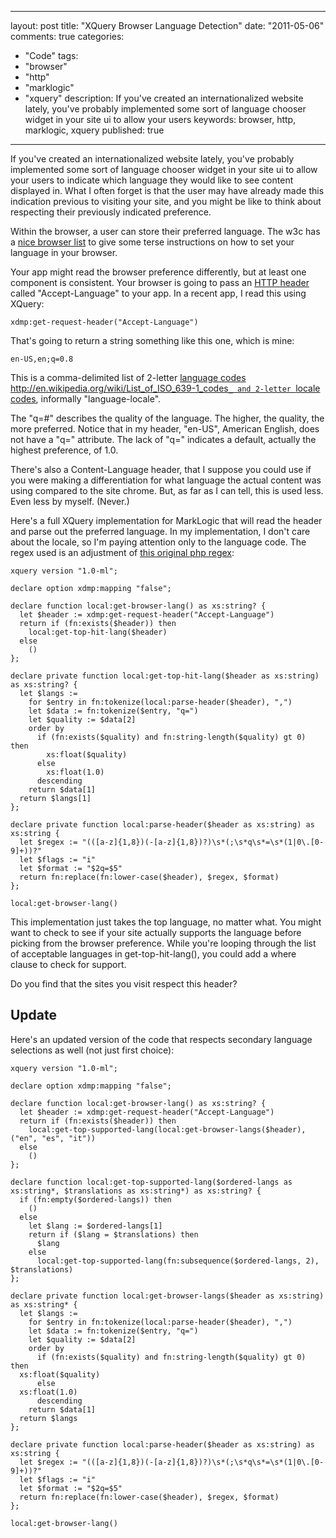 
---
layout: post
title: "XQuery Browser Language Detection"
date: "2011-05-06"
comments: true
categories:
  - "Code"
tags:
  - "browser"
  - "http"
  - "marklogic"
  - "xquery"
description: If you've created an internationalized website lately, you've probably implemented some sort of language chooser widget in your site ui to allow your users 
keywords: browser, http, marklogic, xquery
published: true
---

If you've created an internationalized website lately, you've probably implemented some sort of language chooser widget in your site ui to allow your users to indicate which language they would like to see content displayed in.  What I often forget is that the user may have already made this indication previous to visiting your site, and you might be like to think about respecting their previously indicated preference.
<!--more-->

Within the browser, a user can store their preferred language.  The w3c has a [nice browser list](http://www.w3.org/International/questions/qa-lang-priorities#changing) to give some terse instructions on how to set your language in your browser.

Your app might read the browser preference differently, but at least one component is consistent.  Your browser is going to pass an [HTTP header](http://www.w3.org/Protocols/rfc2616/rfc2616-sec14.html) called "Accept-Language" to your app.  In a recent app, I read this using XQuery:

```
xdmp:get-request-header("Accept-Language")
```
That's going to return a string something like this one, which is mine:

```
en-US,en;q=0.8
```

This is a comma-delimited list of 2-letter [language codes <http://en.wikipedia.org/wiki/List_of_ISO_639-1_codes>`_ and 2-letter `locale codes](http://en.wikipedia.org/wiki/ISO_3166-1_alpha-2), informally "language-locale".

The "q=#" describes the quality of the language.  The higher, the quality, the more preferred.  Notice that in my header, "en-US", American English, does not have a "q=" attribute.  The lack of "q=" indicates a default, actually the highest preference, of 1.0.

There's also a Content-Language header, that I suppose you could use if you were making a differentiation for what language the actual content was using compared to the site chrome.  But, as far as I can tell, this is used less.  Even less by myself.  (Never.)

Here's a full XQuery implementation for MarkLogic that will read the header and parse out the preferred language.  In my implementation, I don't care about the locale, so I'm paying attention only to the language code.  The regex used is an adjustment of [this original php regex](http://www.thefutureoftheweb.com/blog/use-accept-language-header):

```
xquery version "1.0-ml";

declare option xdmp:mapping "false";

declare function local:get-browser-lang() as xs:string? {
  let $header := xdmp:get-request-header("Accept-Language")
  return if (fn:exists($header)) then
    local:get-top-hit-lang($header)
  else
    ()
};

declare private function local:get-top-hit-lang($header as xs:string) as xs:string? {
  let $langs :=
    for $entry in fn:tokenize(local:parse-header($header), ",")
    let $data := fn:tokenize($entry, "q=")
    let $quality := $data[2]
    order by
      if (fn:exists($quality) and fn:string-length($quality) gt 0) then
        xs:float($quality)
      else
        xs:float(1.0)
      descending
    return $data[1]
  return $langs[1]
};

declare private function local:parse-header($header as xs:string) as xs:string {
  let $regex := "(([a-z]{1,8})(-[a-z]{1,8})?)\s*(;\s*q\s*=\s*(1|0\.[0-9]+))?"
  let $flags := "i"
  let $format := "$2q=$5"
  return fn:replace(fn:lower-case($header), $regex, $format)
};

local:get-browser-lang()
```

This implementation just takes the top language, no matter what.  You might want to check to see if your site actually supports the language before picking from the browser preference.  While you're looping through the list of acceptable languages in get-top-hit-lang(), you could add a where clause to check for support.

Do you find that the sites you visit respect this header?

Update
---------

Here's an updated version of the code that respects secondary language selections as well (not just first choice):

```
xquery version "1.0-ml";

declare option xdmp:mapping "false";

declare function local:get-browser-lang() as xs:string? {
  let $header := xdmp:get-request-header("Accept-Language")
  return if (fn:exists($header)) then
    local:get-top-supported-lang(local:get-browser-langs($header), ("en", "es", "it"))
  else
    ()
};

declare function local:get-top-supported-lang($ordered-langs as xs:string*, $translations as xs:string*) as xs:string? {
  if (fn:empty($ordered-langs)) then
    ()
  else
    let $lang := $ordered-langs[1]
    return if ($lang = $translations) then
      $lang
    else
      local:get-top-supported-lang(fn:subsequence($ordered-langs, 2), $translations)
};

declare private function local:get-browser-langs($header as xs:string) as xs:string* {
  let $langs :=
    for $entry in fn:tokenize(local:parse-header($header), ",")
    let $data := fn:tokenize($entry, "q=")
    let $quality := $data[2]
    order by
      if (fn:exists($quality) and fn:string-length($quality) gt 0) then
  xs:float($quality)
      else
  xs:float(1.0)
      descending
    return $data[1]
  return $langs
};

declare private function local:parse-header($header as xs:string) as xs:string {
  let $regex := "(([a-z]{1,8})(-[a-z]{1,8})?)\s*(;\s*q\s*=\s*(1|0\.[0-9]+))?"
  let $flags := "i"
  let $format := "$2q=$5"
  return fn:replace(fn:lower-case($header), $regex, $format)
};

local:get-browser-lang()
```


  

